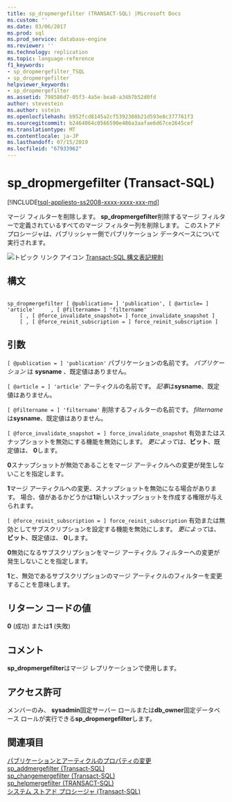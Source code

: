 ```yaml
---
title: sp_dropmergefilter (TRANSACT-SQL) |Microsoft Docs
ms.custom: ''
ms.date: 03/06/2017
ms.prod: sql
ms.prod_service: database-engine
ms.reviewer: ''
ms.technology: replication
ms.topic: language-reference
f1_keywords:
- sp_dropmergefilter_TSQL
- sp_dropmergefilter
helpviewer_keywords:
- sp_dropmergefilter
ms.assetid: 798586d7-05f3-4a5e-bea8-a34b7b52d0fd
author: stevestein
ms.author: sstein
ms.openlocfilehash: b952fcd8145a2cf5392308b21d593e8c377761f3
ms.sourcegitcommit: b2464064c0566590e486a3aafae6d67ce2645cef
ms.translationtype: MT
ms.contentlocale: ja-JP
ms.lasthandoff: 07/15/2019
ms.locfileid: "67933962"
---
```

# <a name="spdropmergefilter-transact-sql"></a>sp_dropmergefilter (Transact-SQL)
[!INCLUDE[tsql-appliesto-ss2008-xxxx-xxxx-xxx-md](../../includes/tsql-appliesto-ss2008-xxxx-xxxx-xxx-md.md)]

  マージ フィルターを削除します。 **sp_dropmergefilter**削除するマージ フィルターで定義されているすべてのマージ フィルター列を削除します。 このストアド プロシージャは、パブリッシャー側でパブリケーション データベースについて実行されます。  
  
 ![トピック リンク アイコン](../../database-engine/configure-windows/media/topic-link.gif "トピック リンク アイコン") [Transact-SQL 構文表記規則](../../t-sql/language-elements/transact-sql-syntax-conventions-transact-sql.md)  
  
## <a name="syntax"></a>構文  
  
```  
  
sp_dropmergefilter [ @publication= ] 'publication', [ @article= ] 'article'     , [ @filtername= ] 'filtername'  
    [ , [ @force_invalidate_snapshot= ] force_invalidate_snapshot ]  
    [ , [ @force_reinit_subscription = ] force_reinit_subscription ]  
```  
  
## <a name="arguments"></a>引数  
`[ @publication = ] 'publication'` パブリケーションの名前です。 *パブリケーション* は **sysname** 、既定値はありません。  
  
`[ @article = ] 'article'` アーティクルの名前です。 *記事*は**sysname**、既定値はありません。  
  
`[ @filtername = ] 'filtername'` 削除するフィルターの名前です。 *filtername*は**sysname**、既定値はありません。  
  
`[ @force_invalidate_snapshot = ] force_invalidate_snapshot` 有効またはスナップショットを無効にする機能を無効にします。 *更によって*は、**ビット**、既定値は、 **0**します。  
  
 **0**スナップショットが無効であることをマージ アーティクルへの変更が発生しないことを指定します。  
  
 **1**マージ アーティクルへの変更、スナップショットを無効になる場合があります。 場合、値があるかどうかは**1**新しいスナップショットを作成する権限が与えられます。  
  
`[ @force_reinit_subscription = ] force_reinit_subscription` 有効または無効としてサブスクリプションを設定する機能を無効にします。 *更によって*は、**ビット**、既定値は、 **0**します。  
  
 **0**無効になるサブスクリプションをマージ アーティクル フィルターへの変更が発生しないことを指定します。  
  
 **1**と、無効であるサブスクリプションのマージ アーティクルのフィルターを変更することを意味します。  
  
## <a name="return-code-values"></a>リターン コードの値  
 **0** (成功) または**1** (失敗)  
  
## <a name="remarks"></a>コメント  
 **sp_dropmergefilter**はマージ レプリケーションで使用します。  
  
## <a name="permissions"></a>アクセス許可  
 メンバーのみ、 **sysadmin**固定サーバー ロールまたは**db_owner**固定データベース ロールが実行できる**sp_dropmergefilter**します。  
  
## <a name="see-also"></a>関連項目  
 [パブリケーションとアーティクルのプロパティの変更](../../relational-databases/replication/publish/change-publication-and-article-properties.md)   
 [sp_addmergefilter (Transact-SQL)](../../relational-databases/system-stored-procedures/sp-addmergefilter-transact-sql.md)   
 [sp_changemergefilter (Transact-SQL)](../../relational-databases/system-stored-procedures/sp-changemergefilter-transact-sql.md)   
 [sp_helpmergefilter &#40;TRANSACT-SQL&#41;](../../relational-databases/system-stored-procedures/sp-helpmergefilter-transact-sql.md)   
 [システム ストアド プロシージャ &#40;Transact-SQL&#41;](../../relational-databases/system-stored-procedures/system-stored-procedures-transact-sql.md)  
  
  
